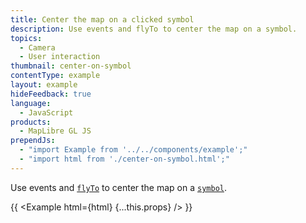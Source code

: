 ```yaml
---
title: Center the map on a clicked symbol
description: Use events and flyTo to center the map on a symbol.
topics:
  - Camera
  - User interaction
thumbnail: center-on-symbol
contentType: example
layout: example
hideFeedback: true
language:
  - JavaScript
products:
  - MapLibre GL JS
prependJs:
  - "import Example from '../../components/example';"
  - "import html from './center-on-symbol.html';"
---
```


Use events and [`flyTo`](https://u-n-l.github.io/unl-map-js-docs/api/map/#map#flyto) to center the map on a [`symbol`](https://u-n-l.github.io/unl-map-js-docs/style-spec/layers/#symbol).

{{ <Example html={html} {...this.props} /> }}
